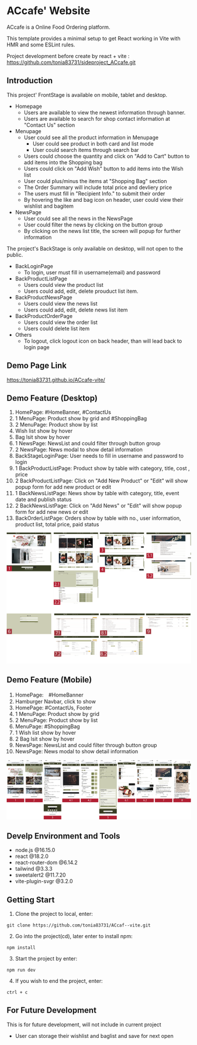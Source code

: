 # ACcafe' Website

ACcafe is a Online Food Ordering platform.

This template provides a minimal setup to get React working in Vite with HMR and some ESLint rules.

Project development before create by react + vite : https://github.com/tonia83731/sideproject_ACcafe.git


## Introduction

This project' FrontStage is available on mobile, tablet and desktop.

* Homepage
  * Users are available to view the newest information through banner.
  * Users are available to search for shop contact information at "Contact Us" section
* Menupage
  * User could see all the product information in Menupage
    * User could see product in both card and list mode
    * User could search items through search bar
  * Users could choose the quantity and click on "Add to Cart" button to add items into the Shopping bag
  * Users could click on "Add Wish" button to add items into the Wish list
  * User could plus/minus the items at "Shopping Bag" section
  * The Order Summary will include total price and devliery price
  * The users must fill in "Recipient Info." to submit their order
  * By hovering the like and bag icon on header, user could view their wishlist and bagitem
* NewsPage
  * User could see all the news in the NewsPage
  * User could filter the news by clicking on the button group
  * By clicking on the news list title, the screen will popup for further information

The project's BackStage is only available on desktop, will not open to the public.
* BackLoginPage
  * To login, user must fill in username(email) and password
* BackProductListPage
  * Users could view the product list 
  * Users could add, edit, delete prouduct list item.
* BackProductNewsPage
  * Users could view the news list 
  * Users could add, edit, delete news list item
* BackProductOrderPage
  * Users could view the order list 
  * Users could delete list item
* Others
  * To logout, click logout icon on back header, than will lead back to login page 

## Demo Page Link
https://tonia83731.github.io/ACcafe-vite/


## Demo Feature (Desktop)
1. HomePage: #HomeBanner, #ContactUs
2. 1 MenuPage: Product show by grid and #ShoppingBag
2. 2 MenuPage: Product show by list
3. Wish list show by hover
4. Bag lsit show by hover
5. 1 NewsPage: NewsList and could filter through button group
5. 2 NewsPage: News modal to show detail information
6. BackStageLoginPage: User needs to fill in username and password to login
7. 1 BackProductListPage: Product show by table with category, title, cost , price
7. 2 BackProductListPage: Click on "Add New Product" or "Edit" will show popup form for add new product or edit
8. 1 BackNewsListPage: News show by table with category, title, event date and publish status
8. 2 BackNewsListPage: Click on "Add News" or "Edit" will show popup form for add new news or edit
9. BackOrderListPage: Orders show by table with no., user information, product list, total price, paid status

![Alt text](src/assets/img/rm_Desktop_new-01.png)

## Demo Feature (Mobile)
1. HomePage:　#HomeBanner
2. Hamburger Navbar, click to show
3. HomePage: #ContactUs, Footer
4. 1 MenuPage: Product show by grid
4. 2 MenuPage: Product show by list
5. MenuPage: #ShoppingBag
6. 1 Wish list show by hover
6. 2 Bag lsit show by hover
7. NewsPage: NewsList and could filter through button group
8. NewsPage: News modal to show detail information

![Alt text](src/assets/img/rm_Tablet.png)

## Develp Environment and Tools

* node.js @16.15.0
* react @18.2.0
* react-router-dom @6.14.2
* tailwind @3.3.3
* sweetalert2 @11.7.20
* vite-plugin-svgr @3.2.0

## Getting Start

1. Clone the project to local, enter:

```
git clone https://github.com/tonia83731/ACcaf--vite.git
```

2. Go into the project(cd), later enter to install npm:

```
npm install
```

3. Start the project by enter:

```
npm run dev
```

4. If you wish to end the project, enter:

```
ctrl + c
```

## For Future Development

This is for future development, will not include in current project

* User can storage their wishlist and baglist and save for next open



<!-- deploy github page: https://www.youtube.com/watch?v=XhoWXhyuW_I -->
<!-- deploy github page with react router dom: https://www.youtube.com/watch?v=uEEj2c3_ydg -->
